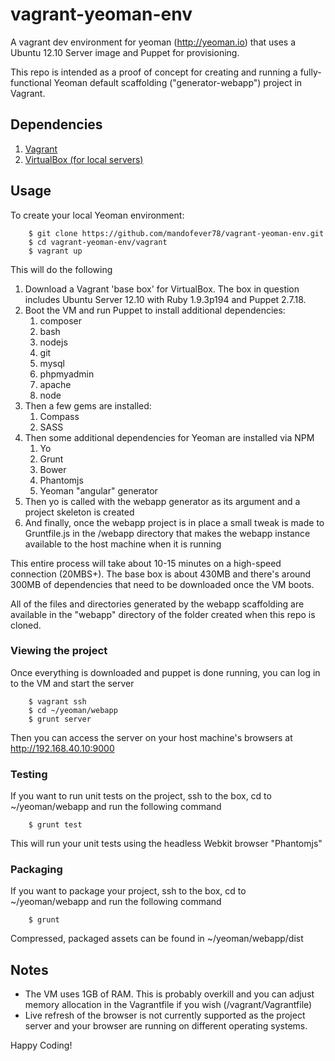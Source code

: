 vagrant-yeoman-env
==================

A vagrant dev environment for yeoman (http://yeoman.io) that uses a Ubuntu 12.10 Server image and Puppet for provisioning.

This repo is intended as a proof of concept for creating and running a fully-functional Yeoman default scaffolding ("generator-webapp") project in Vagrant.

## Dependencies

1. [Vagrant](http://downloads.vagrantup.com/)
2. [VirtualBox (for local servers)](https://www.virtualbox.org/wiki/Downloads)

## Usage

To create your local Yeoman environment:

        $ git clone https://github.com/mandofever78/vagrant-yeoman-env.git
        $ cd vagrant-yeoman-env/vagrant
        $ vagrant up
        
This will do the following

1. Download a Vagrant 'base box' for VirtualBox.  The box in question includes Ubuntu Server 12.10 with Ruby 1.9.3p194 and Puppet 2.7.18.
2. Boot the VM and run Puppet to install additional dependencies:
    1. composer
    2. bash
    3. nodejs
    4. git
    5. mysql
    6. phpmyadmin
    7. apache
    8. node
3. Then a few gems are installed:
    1. Compass
    2. SASS
4. Then some additional dependencies for Yeoman are installed via NPM
    1. Yo
    2. Grunt
    3. Bower
    4. Phantomjs
    5. Yeoman "angular" generator
5. Then yo is called with the webapp generator as its argument and a project skeleton is created
6. And finally, once the webapp project is in place a small tweak is made to Gruntfile.js in the /webapp directory that makes the webapp instance available to the host machine when it is running

This entire process will take about 10-15 minutes on a high-speed connection (20MBS+). The base box is about 430MB and there's around 300MB of dependencies that need to be downloaded once the VM boots.

All of the files and directories generated by the webapp scaffolding are available in the "webapp" directory of the folder created when this repo is cloned.

### Viewing the project

Once everything is downloaded and puppet is done running, you can log in to the VM and start the server

        $ vagrant ssh
        $ cd ~/yeoman/webapp
        $ grunt server
        
Then you can access the server on your host machine's browsers at http://192.168.40.10:9000

### Testing

If you want to run unit tests on the project, ssh to the box, cd to ~/yeoman/webapp and run the following command

        $ grunt test
        
This will run your unit tests using the headless Webkit browser "Phantomjs"

### Packaging

If you want to package your project, ssh to the box, cd to ~/yeoman/webapp and run the following command

        $ grunt
        
Compressed, packaged assets can be found in ~/yeoman/webapp/dist
        
## Notes

* The VM uses 1GB of RAM.  This is probably overkill and you can adjust memory allocation in the Vagrantfile if you wish (/vagrant/Vagrantfile)
* Live refresh of the browser is not currently supported as the project server and your browser are running on different operating systems.

Happy Coding!

        
